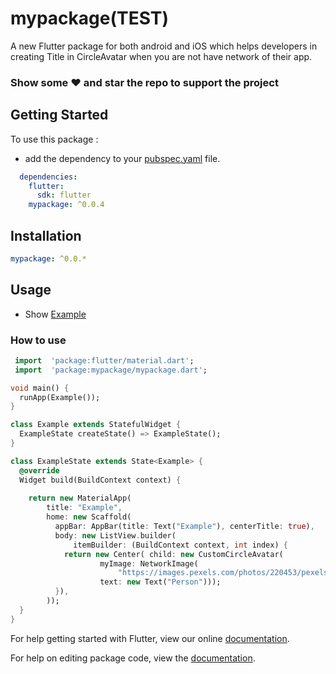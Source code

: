# mypackage(TEST)
A new Flutter package for both android and iOS which helps developers in creating Title in CircleAvatar when you are not have network of their app.

### Show some :heart: and star the repo to support the project
## Getting Started

To use this package :

* add the dependency to your [pubspec.yaml](https://github.com/mahmoudalaa97/mypackage/blob/master/pubspec.yaml) file.

```yaml
  dependencies:
    flutter:
      sdk: flutter
    mypackage: ^0.0.4
```
## Installation
```yaml
mypackage: ^0.0.*
```

## Usage
* Show [Example](https://github.com//mahmoudalaa97/mypackage/blob/master/example/example.dart)
### How to use
```dart
 import  'package:flutter/material.dart';
 import  'package:mypackage/mypackage.dart';

void main() {
  runApp(Example());
}

class Example extends StatefulWidget {
  ExampleState createState() => ExampleState();
}

class ExampleState extends State<Example> {
  @override
  Widget build(BuildContext context) {
    
    return new MaterialApp(
        title: "Example",
        home: new Scaffold(
          appBar: AppBar(title: Text("Example"), centerTitle: true),
          body: new ListView.builder(
              itemBuilder: (BuildContext context, int index) {
            return new Center( child: new CustomCircleAvatar(
                    myImage: NetworkImage(
                        "https://images.pexels.com/photos/220453/pexels-photo-220453.jpeg?auto=compress&cs=tinysrgb&dpr=2&h=750&w=1260"),
                    text: new Text("Person")));
          }),
        ));
  }
}

```
For help getting started with Flutter, view our online [documentation](https://flutter.io/).

For help on editing package code, view the [documentation](https://flutter.io/developing-packages/).

